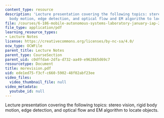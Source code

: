 ```yaml
---
content_type: resource
description: 'Lecture presentation covering the following topics: stereo vision, rigid
  body motion, edge detection, and optical flow and EM algorithm to locate objects.'
file: /courses/6-186-mobile-autonomous-systems-laboratory-january-iap-2005/ede1ed75f3cfc660590248f02abf23ee_morevision.pdf
file_type: application/pdf
learning_resource_types:
- Lecture Notes
license: https://creativecommons.org/licenses/by-nc-sa/4.0/
ocw_type: OCWFile
parent_title: Lecture Notes
parent_type: CourseSection
parent_uid: c0dffda4-2dfa-d732-aa49-e962865d69c7
resourcetype: Document
title: morevision.pdf
uid: ede1ed75-f3cf-c660-5902-48f02abf23ee
video_files:
  video_thumbnail_file: null
video_metadata:
  youtube_id: null
---
```

Lecture presentation covering the following topics: stereo vision, rigid body motion, edge detection, and optical flow and EM algorithm to locate objects.